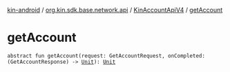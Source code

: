 [kin-android](../../index.md) / [org.kin.sdk.base.network.api](../index.md) / [KinAccountApiV4](index.md) / [getAccount](./get-account.md)

# getAccount

`abstract fun getAccount(request: GetAccountRequest, onCompleted: (GetAccountResponse) -> `[`Unit`](https://kotlinlang.org/api/latest/jvm/stdlib/kotlin/-unit/index.html)`): `[`Unit`](https://kotlinlang.org/api/latest/jvm/stdlib/kotlin/-unit/index.html)